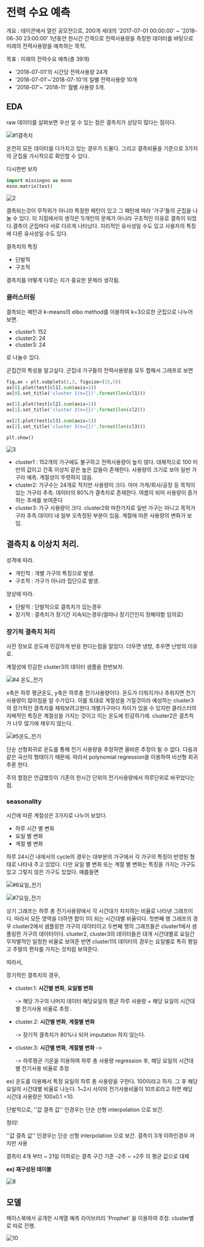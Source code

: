 # 전력 수요 예측

개요 : 데이콘에서 열린 공모전으로, 200개 세대의 '2017-07-01 00:00:00' ~ '2018-06-30 23:00:00' 1년동안 한시간 간격으로 전력사용량을 측정한 데이터를 바탕으로 미래의 전력사용량을 예측하는 목적.



목표 : 미래의 전력수요 예측(총 39개)

* '2018-07-01'의 시간당 전력사용량 24개
* '2018-07-01'~'2018-07-10'의 일별 전력사용량 10개
* '2018-07'~ '2018-11' 월별 사용량 5개.





## EDA

raw 데이터를 살펴보면 우선 알 수 있는 점은 결측치가 상당히 많다는 점이다.



![#1결측치](img\1.PNG)

온전히 모든 데이터를 다가지고 있는 경우가 드물다. 그리고 결측비율을 기준으로 3가지의 군집을 가시적으로 확인할 수 있다.



다시한번 보자

```python
import missingno as msno
msno.matrix(test)
```

![2](img/2.PNG)

결측되는것이 무작위가 아니라 특정한 패턴이 있고 그 패턴에 따라 '가구'들의 군집을 나눌 수 있다. 이 지점에서의 생각은 1)개인의 문제가 아니라 구조적인 이유로 결측이 되었다.결측이 군집마다 서로 다르게 나타났다. 지리적인 유사성일 수도 있고 사용자의 특징에 다른 유사성일 수도 있다.



결측치의 특징

* 단발적
* 구조적



결측치를 어떻게 다루는 지가 중요한 문제라 생각됨.



### 클러스터링

결측되는 패턴과 k-means의 elbo method를 이용하여 k=3으로한 군집으로 나누어 보면.

* cluster1: 152
* cluster2: 24
* cluster3: 24

로 나눌수 있다.



군집간의 특성을 알고싶다. 군집내 가구들의 전력사용량을 모두 합해서 그래프로 보면

```python
fig,ax = plt.subplots(1,3, figsize=(15,5))
ax[0].plot(test[cl1].sum(axis=1))
ax[0].set_title('cluster 1(n={})'.format(len(cl1)))

ax[1].plot(test[cl2].sum(axis=1))
ax[1].set_title('cluster 2(n={})'.format(len(cl2)))

ax[2].plot(test[cl3].sum(axis=1))
ax[2].set_title('cluster 3(n={})'.format(len(cl3)))

plt.show()
```

![3](img/3.PNG)

* cluster1 : 152개의 가구에도 불구하고 전력사용량이 높지 않다. 대체적으로 100 미만의 값이고 간혹 이상치 같은 높은 값들이 존재한다. 사용량의 크기로 보아 일반 가구라 예측. 계절성이 뚜렷하지 않음.
* cluster2: 가구수는 24개로 적지만 사용량이 크다. 아마 가게/회사/공장 등 목적이 있는 가구라 추측. 데이터의 80%가 결측치로 존재한다. 여름이 되어 사용량이 증가하는 추세를 보여준다
* cluster3: 가구 사용량이 크다. cluster2와 마찬가지로 일반 가구는 아니고 목적가구라 추측.데이터 내 일부 오측정된 부분이 있음. 계절에 따른 사용량의 변화가 보임.





## 결측치 & 이상치 처리.

성격에 따라.

* 개인적 : 개별 가구의 특징으로 발생.
* 구조적 : 가구가 아니라 집단으로 발생.



양상에 따라.

* 단발적 : 단발적으로 결측치가 있는경우
* 장기적 : 결측치가 장기간 지속되는경우(얼마나 장기간인지 정해야함 임의로)



### 장기적 결측치 처리

사전 정보로 온도에 민감하게 반응 한다는점을 알았다. 더우면 냉방, 추우면 난방의 이유로.

계절성에 민감한 cluster3의 데이터 샘플을 한번보자. 

![#4 온도_전기](img/4.PNG)

x축은 하루 평균온도, y축은 하루총 전기사용량이다. 온도가 더워지거나 추워지면 전기사용량이 많아짐을 알 수가있다. 이를 토대로 계절성을 가질것이라 예상하는 cluster3의 장기적인 결측치를 채워보려고한다.개별가구마다 차이가 있을 수 있지만 클러스터의 지배적인 특징은 계절성을 가지는 것이고 이는 온도에 민감하기에. cluster2은 결츠칙가 너무 많기에 채우지 않는다. 



![#5온도_전기](img/5.PNG)

단순 선형회귀로 온도를 통해 전기 사용량을 추정하면 올바른 추정이 될 수 없다. 다음과같은 곡선의 형태이기 때문에. 따라서 polynomial regression을 이용하여 비선형 회귀추론 한다. 

주의 할점은 언급했듯이 기존의 한시간 단위의 전기사용량에서 하루단위로 바꾸었다는 점.



### seasonality

시간에 따른 계절성은 3가지로 나누어 보았다.

* 하루 시간 별 변화
* 요일 별 변화
* 계절 별 변화



하루 24시간 내에서의 cycle의 경우는 대부분의 가구에서 각 가구의 특징이 반영된 형태로 나타내 주고 있었다. 다만 요일 별 변화 또는 계절 별 변화는 특징을 가지는 가구도있고 그렇지 않은 가구도 있었다. 예를들면 

![#6요일_전기](img/6.PNG) 

![#7요일_전기](img/7.PNG)

상기 그래프는 하루 총 전기사용량에서 각 시간대가 차지하는 비율로 나타낸 그래프이다. 따라서 모든 영역을 더하면 합이 1이 되는 시간대별 비율이다. 첫번째 행 그래프의 경우 cluster2에서 샘플링한 가구의 데이터이고 두번째 행의 그래프들은 cluster1에서 샘플링한 가구의 데이터이다. cluster2, cluster3의 데이터들은 대개 시간대별로 요일간 무차별적인 일정한 비율로 보여준 반면 cluster1의 데이터의 경우는 요일별로 특히 평일고 주말의 편차를 가지는 것처럼 보여준다.



따라서,

장기적인 결측치의 경우, 

* cluster.1: **시간별 변화**, **요일별 변화** 

  -> 해당 가구의 나머지 데이터 해당요일의 평균 하루 사용량 + 해당 요일의 시간대별 전기사용 비율로 추정 . 

* cluster.2: **시간별 변화**, **계절별 변화** 

  -> 장기적 결측치가 80%나 되어 imputation 하지 않는다.

* cluster.3: **시간별 변화**, **계절별 변화** ->

  -> 하루평균 기온을 이용하여 하루 총 사용량 regression 후, 해당 요일의  시간대별 전기사용 비율로 추정



ex) 온도를 이용해서 특정 요일의 하루 총 사용량을 구한다. 100이라고 하자. 그 후 해당 요일의 시간대별 비율로 나눈다. 1~2시 사이의 전기사용비율이 10프로라고 하면 해당 시간대 사용량은 100x0.1 =10.



단발적으로, ''값 결측 값'' 인경우는 단순 선형 interpolation 으로 보간.





정리!

''값 결측 값'' 인경우는 단순 선형 interpolation 으로 보간. 결측이 3개 이하인경우 까지만 사용

결측이 4개 부터 ~ 21일 이하로는 결측 구간 기준 -2주 ~ +2주 의 평균 값으로 대체



**ex) 재구성된 테이블** 

![8](img/8.PNG)





## 모델



페이스북에서 공개한 시계열 예측 라이브러리 'Prophet' 을 이용하여 추정. cluster별로 따로 진행.

![10](img/10.PNG)